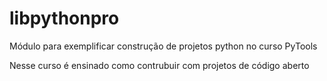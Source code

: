 # libpythonpro
Módulo para exemplificar construção de projetos python no curso PyTools

Nesse curso é ensinado como contrubuir com projetos de código aberto
